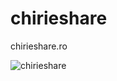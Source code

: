 # chirieshare
chirieshare.ro

![chirieshare](https://user-images.githubusercontent.com/9250009/61357636-501f8000-a881-11e9-9bf9-915e92ffdcc5.png)
